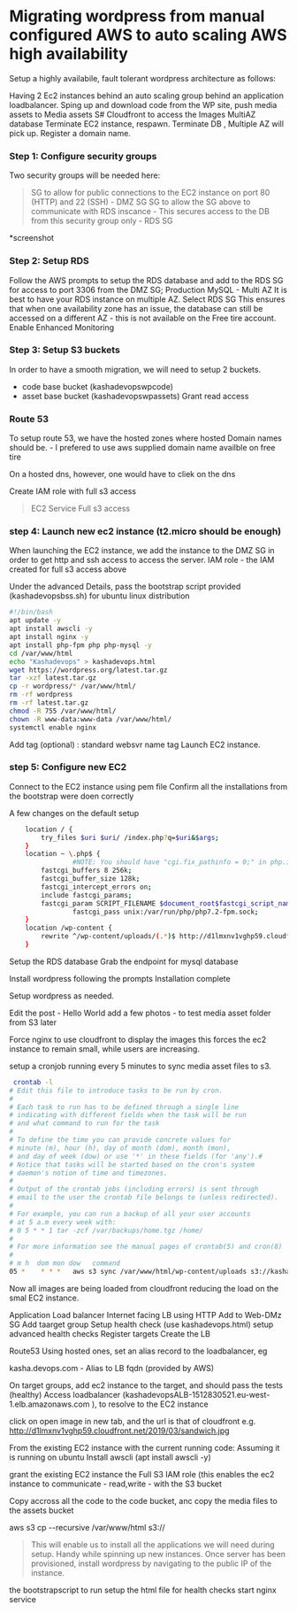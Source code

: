 # Migrating wordpress from manual configured AWS to auto scaling AWS high availability

Setup a highly availabile, fault tolerant wordpress architecture as follows:



Having 2 Ec2 instances behind an auto scaling group behind an application loadbalancer. 
Sping up and download code from the WP site, push media assets to Media assets S# 
Cloudfront to access the Images 
MultiAZ database
Terminate EC2 instance, respawn. 
Terminate DB , Multiple AZ will pick up. 
Register a domain name. 

### Step 1: Configure security groups

Two security groups will be needed here:
> SG to allow for public connections to the EC2 instance on port 80 (HTTP) and 22 (SSH) - DMZ SG
> SG to allow the SG above to communicate with RDS inscance - This secures access to the DB from this security group only - RDS SG

*screenshot


### Step 2: Setup RDS

Follow the AWS prompts to setup the RDS database and add to the RDS SG for access to port 3306 from the DMZ SG; 
Production MySQL - Multi AZ 
It is best to have your RDS instance on multiple AZ.
Select RDS SG
This ensures that when one availability zone has an issue, the database can still be accessed on a different AZ - this is not available on the Free tire account. 
Enable Enhanced Monitoring 

### Step 3: Setup S3 buckets

In order to have a smooth migration, we will need to setup 2 buckets.
 - code base bucket (kashadevopswpcode)
 - asset base bucket (kashadevopswpassets)
Grant read access


### Route 53 

To setup route 53, we have the hosted zones where hosted Domain names should be. - I prefered to use aws supplied domain name availble on free tire 

On a hosted dns, however, one would have to cliek on the dns 

Create IAM role with full s3 access 
> EC2 Service
> Full s3 access

### step 4: Launch new ec2 instance (t2.micro should be enough)

When launching the EC2 instance, we add the instance to the DMZ SG in order to get http and ssh access to access the server.
IAM role - the IAM created for full s3 access above

Under the advanced Details, pass the bootstrap script provided (kashadevopsbss.sh) for ubuntu linux distribution

```sh
#!/bin/bash
apt update -y
apt install awscli -y
apt install nginx -y
apt install php-fpm php php-mysql -y
cd /var/www/html
echo "Kashadevops" > kashadevops.html
wget https://wordpress.org/latest.tar.gz
tar -xzf latest.tar.gz
cp -r wordpress/* /var/www/html/
rm -rf wordpress
rm -rf latest.tar.gz
chmod -R 755 /var/www/html/
chown -R www-data:www-data /var/www/html/
systemctl enable nginx
```
Add tag (optional) : standard websvr name tag
Launch EC2 instance. 

### step 5: Configure new EC2
Connect to the EC2 instance using pem file
Confirm all the installations from the bootstrap were doen correctly


A few changes on the default setup

```sh	
	location / { 
		try_files $uri $uri/ /index.php?q=$uri&$args; 
	}
	location ~ \.php$ {
                #NOTE: You should have "cgi.fix_pathinfo = 0;" in php.ini
		fastcgi_buffers 8 256k;
		fastcgi_buffer_size 128k;
		fastcgi_intercept_errors on;
		include fastcgi_params;
		fastcgi_param SCRIPT_FILENAME $document_root$fastcgi_script_name;
                fastcgi_pass unix:/var/run/php/php7.2-fpm.sock;
	}
	location /wp-content {
		rewrite ^/wp-content/uploads/(.*)$ http://d1lmxnv1vghp59.cloudfront.net/$1 redirect;
	}
```


Setup the RDS database
Grab the endpoint for mysql database

Install wordpress following the prompts
Installation complete 

Setup wordpress as needed.

Edit the post - Hello World
add a few photos - to test media asset folder from S3 later

Force nginx to use cloudfront to display the images this forces the ec2 instance to remain small, while users are increasing. 

setup a cronjob running every 5 minutes to sync media asset files to s3.

```sh
 crontab -l
# Edit this file to introduce tasks to be run by cron.
# 
# Each task to run has to be defined through a single line
# indicating with different fields when the task will be run
# and what command to run for the task
# 
# To define the time you can provide concrete values for
# minute (m), hour (h), day of month (dom), month (mon),
# and day of week (dow) or use '*' in these fields (for 'any').# 
# Notice that tasks will be started based on the cron's system
# daemon's notion of time and timezones.
# 
# Output of the crontab jobs (including errors) is sent through
# email to the user the crontab file belongs to (unless redirected).
# 
# For example, you can run a backup of all your user accounts
# at 5 a.m every week with:
# 0 5 * * 1 tar -zcf /var/backups/home.tgz /home/
# 
# For more information see the manual pages of crontab(5) and cron(8)
# 
# m h  dom mon dow   command
05 *	* * *	aws s3 sync /var/www/html/wp-content/uploads s3://kashadevopswpassets
```

Now all images are being loaded from cloudfront reducing the load on the smal EC2 instance. 

Application Load balancer
Internet facing LB
using HTTP
Add to Web-DMz SG
Add taarget group
Setup health check (use kashadevops.html)
setup advanced health checks
Register targets
Create the LB

Route53 
Using hosted ones, set an alias record to the loadbalancer, eg 

kasha.devops.com - Alias to LB fqdn (provided by AWS)

On target groups, add ec2 instance to the target, and should pass the tests (healthy)
Access loadbalancer (kashadevopsALB-1512830521.eu-west-1.elb.amazonaws.com
), to resolve to the EC2 instance 

click on open image in new tab, and the url is that of cloudfront e.g. http://d1lmxnv1vghp59.cloudfront.net/2019/03/sandwich.jpg



From the existing EC2 instance with the current running code: Assuming it is running on ubuntu
Install awscli (apt install awscli -y)

grant the existing EC2 instance the Full S3 IAM role (this enables the ec2 instance to communicate - read,write - with the S3 bucket

Copy accross all the code to the code bucket, anc copy the media files to the assets bucket

aws s3 cp --recursive /var/www/html s3://



>This will enable us to install all the applications we will need during setup. Handy while spinning up new instances.
>Once server has been provisioned, install wordpress by navigating to the public IP of the instance.


the bootstrapscript to run
setup the html file for health checks
start nginx service


